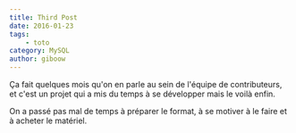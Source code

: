 ```yaml
---
title: Third Post
date: 2016-01-23
tags: 
    - toto
category: MySQL
author: giboow
---
```

Ça fait quelques mois qu'on en parle au sein de l'équipe de contributeurs, et c'est un projet qui a mis du temps à se développer mais le voilà enfin.

On a passé pas mal de temps à préparer le format, à se motiver à le faire et à acheter le matériel.